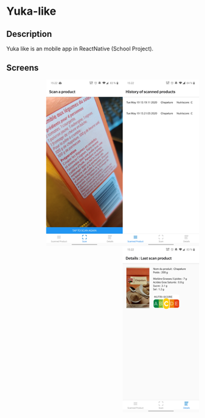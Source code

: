 # Yuka-like

## Description

Yuka like is an mobile app in ReactNative (School Project).

## Screens

<img style="float: right" src="./images/screens/screen_1.jpg" width="200px">
<img style="float: right" src="./images/screens/screen_2.jpg" width="200px">
<img style="float: right" src="./images/screens/screen_3.jpg" width="200px">

